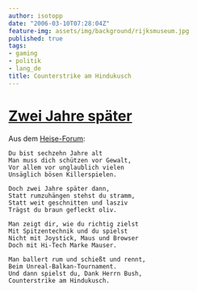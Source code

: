 ```yaml
---
author: isotopp
date: "2006-03-10T07:28:04Z"
feature-img: assets/img/background/rijksmuseum.jpg
published: true
tags:
- gaming
- politik
- lang_de
title: Counterstrike am Hindukusch
---
```


# [Zwei Jahre später](http://www.heise.de/newsticker/foren/go.shtml?read=1&msg_id=10013743&forum_id=94338)

Aus dem [Heise-Forum](http://www.heise.de/newsticker/foren/go.shtml?read=1&msg_id=10013743&forum_id=94338):

    Du bist sechzehn Jahre alt
    Man muss dich schützen vor Gewalt,
    Vor allem vor unglaublich vielen
    Unsäglich bösen Killerspielen.
    
    Doch zwei Jahre später dann,
    Statt rumzuhängen stehst du stramm,
    Statt weit geschnitten und lasziv
    Trägst du braun gefleckt oliv.
    
    Man zeigt dir, wie du richtig zielst
    Mit Spitzentechnik und du spielst
    Nicht mit Joystick, Maus und Browser
    Doch mit Hi-Tech Marke Mauser.
    
    Man ballert rum und schießt und rennt,
    Beim Unreal-Balkan-Tournament.
    Und dann spielst du, Dank Herrn Bush,
    Counterstrike am Hindukusch.
